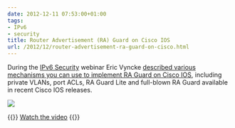```yaml
---
date: 2012-12-11 07:53:00+01:00
tags:
- IPv6
- security
title: Router Advertisement (RA) Guard on Cisco IOS
url: /2012/12/router-advertisement-ra-guard-on-cisco.html
---
```

During the [IPv6 Security](http://www.ipspace.net/IPv6_security) webinar Eric Vyncke [described various mechanisms you can use to implement RA Guard on Cisco IOS](https://my.ipspace.net/bin/get/IPv6Sec/D2%20-%20RA%20Guard.mp4?doccode=IPv6Sec), including private VLANs, port ACLs, RA Guard Lite and full-blown RA Guard available in recent Cisco IOS releases.
<!--more-->
[![](/2012/12/s400-IPv6+Security+D2.jpg)](https://my.ipspace.net/bin/get/IPv6Sec/D2%20-%20RA%20Guard.mp4?doccode=IPv6Sec)

{{<jump>}}
[Watch the video](https://my.ipspace.net/bin/get/IPv6Sec/D2%20-%20RA%20Guard.mp4?doccode=IPv6Sec)
{{</jump>}}
